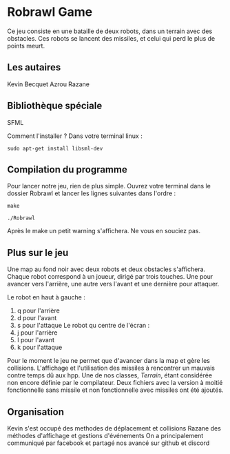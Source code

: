 # Robrawl Game
Ce jeu consiste en une bataille de deux robots, dans un terrain avec des obstacles. Ces robots 
se lancent des missiles, et celui qui perd le plus de points meurt.
## Les autaires 
Kevin Becquet 
Azrou Razane
## Bibliothèque spéciale
SFML

Comment l'installer ? Dans votre terminal linux :

`sudo apt-get install libsml-dev`

## Compilation du programme 
Pour lancer notre jeu, rien de plus simple. Ouvrez votre terminal dans le dossier Robrawl et
lancer les lignes suivantes dans l'ordre :

`make`

`./Robrawl`

Après le make un petit warning s'affichera. Ne vous en souciez pas.

## Plus sur le jeu
Une map au fond noir avec deux robots et deux obstacles s'affichera.
Chaque robot correspond à un joueur, dirigé par trois touches. Une pour avancer vers l'arrière,
une autre vers l'avant et une dernière pour attaquer.

Le robot en haut à gauche : 
1. q pour l'arrière 
2. d pour l'avant 
3. s pour l'attaque
Le robot qu centre de l'écran :
1. j pour l'arrière
2. l pour l'avant 
3. k pour l'attaque 

Pour le moment le jeu ne permet que d'avancer dans la map et gère les collisions. L'affichage et 
l'utilisation des missiles à rencontrer un mauvais contre temps dû aux hpp. Une de nos classes, 
*Terrain*, étant considérée non encore définie par le compilateur.
Deux fichiers avec la version à moitié fonctionnelle sans missile et non fonctionnelle avec 
missiles ont été ajoutés.

## Organisation
Kevin s'est occupé des methodes de déplacement et collisions
Razane des méthodes d'affichage et gestions d'événements
On a principalement communiqué par facebook et partagé nos avancé sur github et discord
